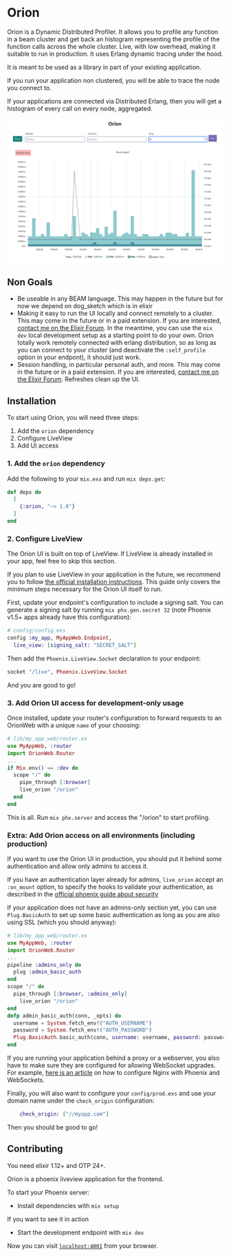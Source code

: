 # Orion

Orion is a Dynamic Distributed Profiler. It allows you to profile any function
in a beam cluster and get back an histogram representing the profile of the
function calls across the whole cluster. Live, with low overhead, making it
suitable to run in production. It uses Erlang dynamic tracing under the hood.

It is meant to be used as a library in part of your existing application.

If you run your application non clustered, you will be able to trace the node
you connect to.

If your applications are connected via Distributed Erlang, then you will get
a histogram of every call on every node, aggregated.

![screenshot](https://github.com/DianaOlympos/Orion/raw/main/screenshot.png)

## Non Goals

- Be useable in any BEAM language. This may happen in the future but for now we
  depend on dog_sketch which is in elixir
- Making it easy to run the UI locally and connect remotely to a cluster. This
  may come in the future or in a paid extension. If you are interested, [contact
  me on the Elixir Forum](https://elixirforum.com/u/dianaolympos/summary). In
  the meantime, you can use the `mix dev` local development setup as a starting
  point to do your own. Orion totally work remotely connected with erlang
  distribution, so as long as you can connect to your cluster (and deactivate
  the `:self_profile` option in your endpont), it should just work.
- Session handling, in particular personal auth, and more. This may come in the
  future or in a paid extension. If you are interested, [contact me on the
  Elixir Forum](https://elixirforum.com/u/dianaolympos/summary). Refreshes clean
  up the UI.

## Installation

To start using Orion, you will need three steps:

1. Add the `orion` dependency
2. Configure LiveView
3. Add UI access

### 1. Add the `orion` dependency

Add the following to your `mix.exs` and run `mix deps.get`:

```elixir
def deps do
  [
    {:orion, "~> 1.0"}
  ]
end
```

### 2. Configure LiveView

The Orion UI is built on top of LiveView. If LiveView is already installed in
your app, feel free to skip this section.

If you plan to use LiveView in your application in the future, we recommend you
to follow [the official installation
instructions](https://hexdocs.pm/phoenix_live_view/installation.html). This
guide only covers the minimum steps necessary for the Orion UI itself to run.

First, update your endpoint's configuration to include a signing salt. You can
generate a signing salt by running `mix phx.gen.secret 32` (note Phoenix v1.5+
apps already have this configuration):

```elixir
# config/config.exs
config :my_app, MyAppWeb.Endpoint,
  live_view: [signing_salt: "SECRET_SALT"]
```

Then add the `Phoenix.LiveView.Socket` declaration to your endpoint:

```elixir
socket "/live", Phoenix.LiveView.Socket
```

And you are good to go!

### 3. Add Orion UI access for development-only usage

Once installed, update your router's configuration to forward requests to an
OrionWeb with a unique `name` of your choosing:

```elixir
# lib/my_app_web/router.ex
use MyAppWeb, :router
import OrionWeb.Router
...
if Mix.env() == :dev do
  scope "/" do
    pipe_through [:browser]
    live_orion "/orion"
  end
end
```

This is all. Run `mix phx.server` and access the "/orion" to start profiling.

### Extra: Add Orion access on all environments (including production)

If you want to use the Orion UI in production, you should put it behind some
authentication and allow only admins to access it.

If you have an authentication layer already for admins, `live_orion` accept an
`:on_mount` option, to specify the hooks to validate your authentication, as
described in the [official phoenix guide about
security](https://hexdocs.pm/phoenix_live_view/security-model.html#mounting-considerations)

If your application does not have an admins-only section yet, you can use
`Plug.BasicAuth` to set up some basic authentication as long as you are also
using SSL (which you should anyway):

```elixir
# lib/my_app_web/router.ex
use MyAppWeb, :router
import OrionWeb.Router
...
pipeline :admins_only do
  plug :admin_basic_auth
end
scope "/" do
  pipe_through [:browser, :admins_only]
    live_orion "/orion"
end
defp admin_basic_auth(conn, _opts) do
  username = System.fetch_env!("AUTH_USERNAME")
  password = System.fetch_env!("AUTH_PASSWORD")
  Plug.BasicAuth.basic_auth(conn, username: username, password: password)
end
```

If you are running your application behind a proxy or a webserver, you also have
to make sure they are configured for allowing WebSocket upgrades. For example,
[here is an
article](https://web.archive.org/web/20171104012240/https://dennisreimann.de/articles/phoenix-nginx-config.html)
on how to configure Nginx with Phoenix and WebSockets.

Finally, you will also want to configure your `config/prod.exs` and use your
domain name under the `check_origin` configuration:

```elixir
    check_origin: ["//myapp.com"]
```

Then you should be good to go!

## Contributing

You need elixir 1.12+ and OTP 24+.

Orion is a phoenix liveview application for the frontend.

To start your Phoenix server:

- Install dependencies with `mix setup`

If you want to see it in action

- Start the development endpoint with `mix dev`

Now you can visit [`localhost:4001`](http://localhost:4001) from your browser.
